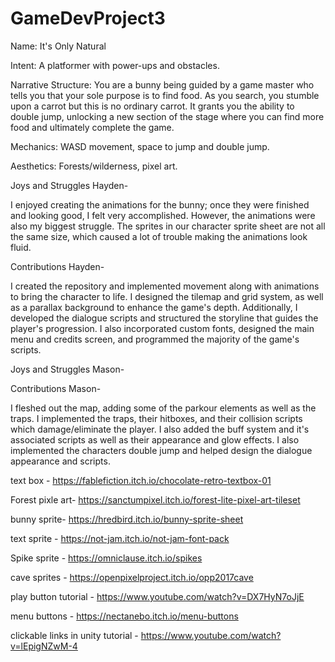 # GameDevProject3

Name: It's Only Natural

Intent: A platformer with power-ups and obstacles.

Narrative Structure: You are a bunny being guided by a game master who tells you that your sole purpose is to find food. As you search, you stumble upon a carrot but this is no ordinary carrot. It grants you the ability to double jump, unlocking a new section of the stage where you can find more food and ultimately complete the game.

Mechanics: WASD movement, space to jump and double jump.

Aesthetics: Forests/wilderness, pixel art.

Joys and Struggles Hayden-

I enjoyed creating the animations for the bunny; once they were finished and looking good, I felt very accomplished. However, the animations were also my biggest struggle. The sprites in our character sprite sheet are not all the same size, which caused a lot of trouble making the animations look fluid.

Contributions Hayden-

I created the repository and implemented movement along with animations to bring the character to life. I designed the tilemap and grid system, as well as a parallax background to enhance the game's depth. Additionally, I developed the dialogue scripts and structured the storyline that guides the player's progression. I also incorporated custom fonts, designed the main menu and credits screen, and programmed the majority of the game's scripts.

Joys and Struggles Mason-

Contributions Mason-

I fleshed out the map, adding some of the parkour elements as well as the traps. I implemented the traps, their hitboxes, and their collision scripts which damage/eliminate the player. I also added the buff system and 
it's associated scripts as well as their appearance and glow effects. I also implemented the characters double jump and helped design the dialogue appearance and scripts. 


text box - https://fablefiction.itch.io/chocolate-retro-textbox-01

Forest pixle art- https://sanctumpixel.itch.io/forest-lite-pixel-art-tileset

bunny sprite- https://hredbird.itch.io/bunny-sprite-sheet

text sprite - https://not-jam.itch.io/not-jam-font-pack

Spike sprite - https://omniclause.itch.io/spikes

cave sprites - https://openpixelproject.itch.io/opp2017cave

play button tutorial - https://www.youtube.com/watch?v=DX7HyN7oJjE

menu buttons - https://nectanebo.itch.io/menu-buttons

clickable links in unity tutorial - https://www.youtube.com/watch?v=lEpigNZwM-4
